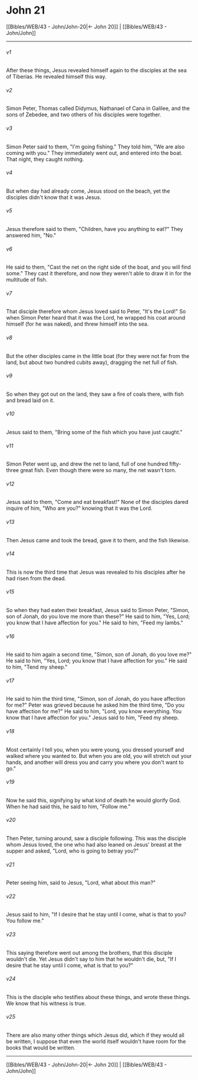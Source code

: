 # John 21

[[Bibles/WEB/43 - John/John-20|← John 20]] | [[Bibles/WEB/43 - John/John]]
***



###### v1 
After these things, Jesus revealed himself again to the disciples at the sea of Tiberias. He revealed himself this way. 

###### v2 
Simon Peter, Thomas called Didymus, Nathanael of Cana in Galilee, and the sons of Zebedee, and two others of his disciples were together. 

###### v3 
Simon Peter said to them, "I'm going fishing." They told him, "We are also coming with you." They immediately went out, and entered into the boat. That night, they caught nothing. 

###### v4 
But when day had already come, Jesus stood on the beach, yet the disciples didn't know that it was Jesus. 

###### v5 
Jesus therefore said to them, "Children, have you anything to eat?" They answered him, "No." 

###### v6 
He said to them, "Cast the net on the right side of the boat, and you will find some." They cast it therefore, and now they weren't able to draw it in for the multitude of fish. 

###### v7 
That disciple therefore whom Jesus loved said to Peter, "It's the Lord!" So when Simon Peter heard that it was the Lord, he wrapped his coat around himself (for he was naked), and threw himself into the sea. 

###### v8 
But the other disciples came in the little boat (for they were not far from the land, but about two hundred cubits away), dragging the net full of fish. 

###### v9 
So when they got out on the land, they saw a fire of coals there, with fish and bread laid on it. 

###### v10 
Jesus said to them, "Bring some of the fish which you have just caught." 

###### v11 
Simon Peter went up, and drew the net to land, full of one hundred fifty-three great fish. Even though there were so many, the net wasn't torn. 

###### v12 
Jesus said to them, "Come and eat breakfast!" None of the disciples dared inquire of him, "Who are you?" knowing that it was the Lord. 

###### v13 
Then Jesus came and took the bread, gave it to them, and the fish likewise. 

###### v14 
This is now the third time that Jesus was revealed to his disciples after he had risen from the dead. 

###### v15 
So when they had eaten their breakfast, Jesus said to Simon Peter, "Simon, son of Jonah, do you love me more than these?" He said to him, "Yes, Lord; you know that I have affection for you." He said to him, "Feed my lambs." 

###### v16 
He said to him again a second time, "Simon, son of Jonah, do you love me?" He said to him, "Yes, Lord; you know that I have affection for you." He said to him, "Tend my sheep." 

###### v17 
He said to him the third time, "Simon, son of Jonah, do you have affection for me?" Peter was grieved because he asked him the third time, "Do you have affection for me?" He said to him, "Lord, you know everything. You know that I have affection for you." Jesus said to him, "Feed my sheep. 

###### v18 
Most certainly I tell you, when you were young, you dressed yourself and walked where you wanted to. But when you are old, you will stretch out your hands, and another will dress you and carry you where you don't want to go." 

###### v19 
Now he said this, signifying by what kind of death he would glorify God. When he had said this, he said to him, "Follow me." 

###### v20 
Then Peter, turning around, saw a disciple following. This was the disciple whom Jesus loved, the one who had also leaned on Jesus' breast at the supper and asked, "Lord, who is going to betray you?" 

###### v21 
Peter seeing him, said to Jesus, "Lord, what about this man?" 

###### v22 
Jesus said to him, "If I desire that he stay until I come, what is that to you? You follow me." 

###### v23 
This saying therefore went out among the brothers, that this disciple wouldn't die. Yet Jesus didn't say to him that he wouldn't die, but, "If I desire that he stay until I come, what is that to you?" 

###### v24 
This is the disciple who testifies about these things, and wrote these things. We know that his witness is true. 

###### v25 
There are also many other things which Jesus did, which if they would all be written, I suppose that even the world itself wouldn't have room for the books that would be written.

***
[[Bibles/WEB/43 - John/John-20|← John 20]] | [[Bibles/WEB/43 - John/John]]
